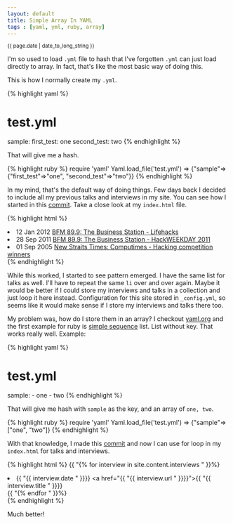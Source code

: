 ```yaml
---
layout: default
title: Simple Array In YAML
tags : [yaml, yml, ruby, array]
---
```

<p><small>{{ page.date | date_to_long_string }}</small></p>

I'm so used to load `.yml` file to hash that I've forgotten `.yml` can just load directly to array. In fact, that's like the most basic way of doing this.

This is how I normally create my `.yml`.

{% highlight yaml %}
  # test.yml
  
  sample:
    first_test: one
    second_test: two
{% endhighlight %}

That will give me a hash.

{% highlight ruby %}
  require 'yaml'
  Yaml.load_file('test.yml')
  => {"sample"=>{"first_test"=>"one", "second_test"=>"two"}}
{% endhighlight %}

In my mind, that's the default way of doing things. Few days back I decided to include all my previous talks and interviews in my site. You can see how I started in this [commit](https://github.com/arzumy/arzumy.github.com/commit/b3f35c92b8c4c7e72403c26db44a6a560d0957f8). Take a close look at my `index.html` file.

{% highlight html %}
  <li>
    <span class="label label-info">12 Jan 2012</span> <a href="http://bfm.my/lifehacks.html">BFM 89.9: The Business Station - Lifehacks</a>
  </li>
  <li>
    <span class="label label-info">28 Sep 2011</span> <a href="http://www.bfm.my/techtalk_hackweekday2011.html">BFM 89.9: The Business Station - HackWEEKDAY 2011</a>
  </li>
  <li>
    <span class="label label-info">01 Sep 2005</span> <a href="http://www.nib.com.my/archives/text/view/9426915?pos=3&hide_header=1&resultset=nstpec%3Awww/cross-search/search.php%3A_1355414435%3Aresultset">New Straits Times: Computimes - Hacking competition winners</a>
  </li>
{% endhighlight %}

While this worked, I started to see pattern emerged. I have the same list for talks as well. I'll have to repeat the same `li` over and over again. Maybe it would be better if I could store my interviews and talks in a collection and just loop it here instead. Configuration for this site stored in `_config.yml`, so seems like it would make sense if I store my interviews and talks there too. 

My problem was, how do I store them in an array? I checkout [yaml.org](http://www.yaml.org) and the first example for ruby is [simple sequence](http://www.yaml.org/YAML_for_ruby.html#simple_sequence) list. List without key. That works really well. Example:

{% highlight yaml %}
  # test.yml
  
  sample:
    - one
    - two
{% endhighlight %}

That will give me hash with `sample` as the key, and an array of `one, two`.

{% highlight ruby %}
  require 'yaml'
  Yaml.load_file('test.yml')
  => {"sample"=>["one", "two"]}
{% endhighlight %}

With that knowledge, I made this [commit](https://github.com/arzumy/arzumy.github.com/commit/57860adef11092846386c9e54210f6569566ed9a) and now I can use for loop in my `index.html` for talks and interviews.

{% highlight html %}
  {{ "{% for interview in site.content.interviews " }}%}
    <li>
      <span class="label label-info">{{ "{{ interview.date " }}}}</span> <a href="{{ "{{ interview.url " }}}}">{{ "{{ interview.title " }}}}</a>
    </li>
  {{ "{% endfor " }}%}  
{% endhighlight %}

Much better!